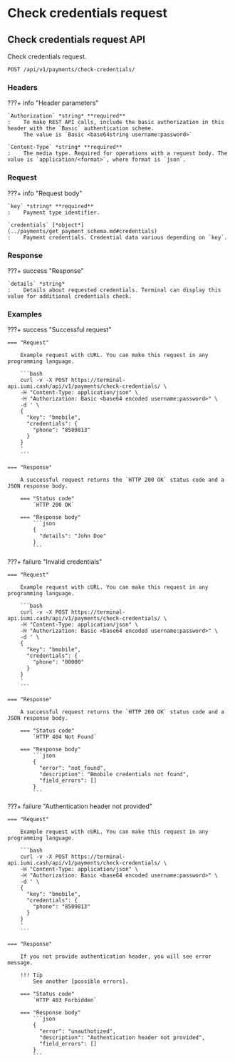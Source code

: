 # Check credentials request

## Check credentials request API

Check credentials request.

`POST /api/v1/payments/check-credentials/`

### Headers

???+ info "Header parameters"

    `Authorization` *string* **required**
    :    To make REST API calls, include the basic authorization in this header with the `Basic` authentication scheme. 
         The value is `Basic <base64string username:password>`

    `Content-Type` *string* **required**
    :    The media type. Required for operations with a request body. The value is `application/<format>`, where format is `json`.


### Request

???+ info "Request body"

    `key` *string* **required**
    :    Payment type identifier.

    `credentials` [*object*](../payments/get_payment_schema.md#credentials)
    :    Payment credentials. Credential data various depending on `key`.

### Response

???+ success "Response"

    `details` *string*
    :    Details about requested credentials. Terminal can display this value for additional credentials check.


### Examples

???+ success "Successful request"

    === "Request"

        Example request with cURL. You can make this request in any programming language.

        ```bash
        curl -v -X POST https://terminal-api.iumi.cash/api/v1/payments/check-credentials/ \
        -H "Content-Type: application/json" \
        -H "Authorization: Basic <base64 encoded username:password>" \
        -d ' \
        {
          "key": "bmobile",
          "credentials": {
            "phone": "8509813"
          }
        }
        '
        ```

    === "Response"

        A successful request returns the `HTTP 200 OK` status code and a JSON response body.

        === "Status code"
            `HTTP 200 OK`

        === "Response body"
            ```json
            {
              "details": "John Doe"
            }
            ```

???+ failure "Invalid credentials"

    === "Request"

        Example request with cURL. You can make this request in any programming language.

        ```bash
        curl -v -X POST https://terminal-api.iumi.cash/api/v1/payments/check-credentials/ \
        -H "Content-Type: application/json" \
        -H "Authorization: Basic <base64 encoded username:password>" \
        -d ' \
        {
          "key": "bmobile",
          "credentials": {
            "phone": "00000"
          }
        }
        '
        ```

    === "Response"

        A successful request returns the `HTTP 200 OK` status code and a JSON response body.

        === "Status code"
            `HTTP 404 Not Found`

        === "Response body"
            ```json
            {
              "error": "not_found",
              "description": "Bmobile credentials not found",
              "field_errors": []
            }
            ```

???+ failure "Authentication header not provided"

    === "Request"

        Example request with cURL. You can make this request in any programming language.

        ```bash
        curl -v -X POST https://terminal-api.iumi.cash/api/v1/payments/check-credentials/ \
        -H "Content-Type: application/json" \
        -H "Authorization: Basic <base64 encoded username:password>" \
        -d ' \
        {
          "key": "bmobile",
          "credentials": {
            "phone": "8509813"
          }
        }
        '
        ```

    === "Response"

        If you not provide authentication header, you will see error message.

        !!! Tip
            See another [possible errors].

        === "Status code"
            `HTTP 403 Forbidden`

        === "Response body"
            ```json
            {
              "error": "unauthotized",
              "description": "Authentication header not provided",
              "field_errors": []
            }
            ```

[possible errors]: ../responses.md#failed-requests

